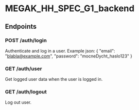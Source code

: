 # MEGAK_HH_SPEC_G1_backend

## Endpoints

### POST /auth/login
Authenticate and log in a user.
Example json:
{
"email": "blabla@example.com",
"password": "mocneDycht_haslo123"
}

### GET /auth/user
Get logged user data when the user is logged in.

### GET /auth/logout
Log out user.
